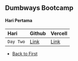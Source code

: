 ## Dumbways Bootcamp

#### Hari Pertama


| Hari |  Github     |  Vercell                |
| :-------- | :------- | :------------------------- |
| `Day Two` | [Link](https://github.com/ajizblast/personal-web/tree/day-2) | [Link](https://personal-web-1-git-day-2-ajizblast.vercel.app/)|

- [Back to First](https://github.com/ajizblast/personal-web) 
